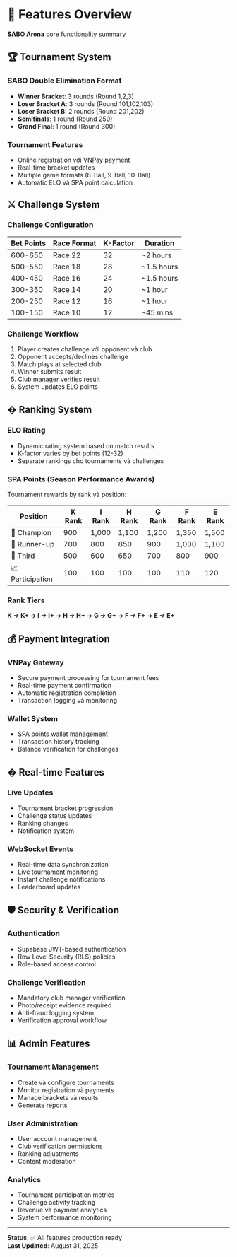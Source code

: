 # 🎯 Features Overview

**SABO Arena** core functionality summary

## 🏆 Tournament System

### SABO Double Elimination Format
- **Winner Bracket**: 3 rounds (Round 1,2,3)
- **Loser Bracket A**: 3 rounds (Round 101,102,103) 
- **Loser Bracket B**: 2 rounds (Round 201,202)
- **Semifinals**: 1 round (Round 250)
- **Grand Final**: 1 round (Round 300)

### Tournament Features
- Online registration với VNPay payment
- Real-time bracket updates
- Multiple game formats (8-Ball, 9-Ball, 10-Ball)
- Automatic ELO và SPA point calculation

## ⚔️ Challenge System

### Challenge Configuration
| Bet Points | Race Format | K-Factor | Duration |
|------------|-------------|----------|----------|
| 600-650 | Race 22 | 32 | ~2 hours |
| 500-550 | Race 18 | 28 | ~1.5 hours |
| 400-450 | Race 16 | 24 | ~1.5 hours |
| 300-350 | Race 14 | 20 | ~1 hour |
| 200-250 | Race 12 | 16 | ~1 hour |
| 100-150 | Race 10 | 12 | ~45 mins |

### Challenge Workflow
1. Player creates challenge với opponent và club
2. Opponent accepts/declines challenge
3. Match plays at selected club
4. Winner submits result
5. Club manager verifies result
6. System updates ELO points

## � Ranking System

### ELO Rating
- Dynamic rating system based on match results
- K-factor varies by bet points (12-32)
- Separate rankings cho tournaments và challenges

### SPA Points (Season Performance Awards)
Tournament rewards by rank và position:

| Position | K Rank | I Rank | H Rank | G Rank | F Rank | E Rank |
|----------|--------|--------|--------|--------|--------|--------|
| 🥇 Champion | 900 | 1,000 | 1,100 | 1,200 | 1,350 | 1,500 |
| 🥈 Runner-up | 700 | 800 | 850 | 900 | 1,000 | 1,100 |
| 🥉 Third | 500 | 600 | 650 | 700 | 800 | 900 |
| 📈 Participation | 100 | 100 | 100 | 100 | 110 | 120 |

### Rank Tiers
**K → K+ → I → I+ → H → H+ → G → G+ → F → F+ → E → E+**

## 💰 Payment Integration

### VNPay Gateway
- Secure payment processing for tournament fees
- Real-time payment confirmation
- Automatic registration completion
- Transaction logging và monitoring

### Wallet System
- SPA points wallet management
- Transaction history tracking
- Balance verification for challenges

## � Real-time Features

### Live Updates
- Tournament bracket progression
- Challenge status updates
- Ranking changes
- Notification system

### WebSocket Events
- Real-time data synchronization
- Live tournament monitoring
- Instant challenge notifications
- Leaderboard updates

## 🛡️ Security & Verification

### Authentication
- Supabase JWT-based authentication
- Row Level Security (RLS) policies
- Role-based access control

### Challenge Verification
- Mandatory club manager verification
- Photo/receipt evidence required
- Anti-fraud logging system
- Verification approval workflow

## 📊 Admin Features

### Tournament Management
- Create và configure tournaments
- Monitor registration và payments
- Manage brackets và results
- Generate reports

### User Administration
- User account management
- Club verification permissions
- Ranking adjustments
- Content moderation

### Analytics
- Tournament participation metrics
- Challenge activity tracking
- Revenue và payment analytics
- System performance monitoring

---

**Status**: ✅ All features production ready  
**Last Updated**: August 31, 2025
